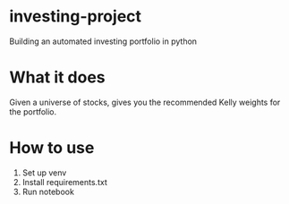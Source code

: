 # investing-project
Building an automated investing portfolio in python

# What it does

Given a universe of stocks, gives you the recommended Kelly weights for the portfolio.

# How to use

1. Set up venv
2. Install requirements.txt
3. Run notebook
